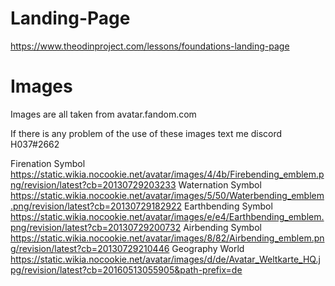 # Landing-Page
https://www.theodinproject.com/lessons/foundations-landing-page

# Images
Images are all taken from avatar.fandom.com

If there is any problem of the use of these images text me discord H037#2662

Firenation Symbol https://static.wikia.nocookie.net/avatar/images/4/4b/Firebending_emblem.png/revision/latest?cb=20130729203233
Waternation Symbol https://static.wikia.nocookie.net/avatar/images/5/50/Waterbending_emblem.png/revision/latest?cb=20130729182922
Earthbending Symbol https://static.wikia.nocookie.net/avatar/images/e/e4/Earthbending_emblem.png/revision/latest?cb=20130729200732
Airbending Symbol https://static.wikia.nocookie.net/avatar/images/8/82/Airbending_emblem.png/revision/latest?cb=20130729210446
Geography World https://static.wikia.nocookie.net/avatar/images/d/de/Avatar_Weltkarte_HQ.jpg/revision/latest?cb=20160513055905&path-prefix=de
